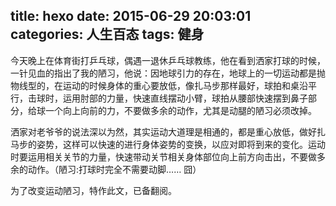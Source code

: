 title: hexo
date: 2015-06-29 20:03:01
categories: 人生百态
tags: 健身
---
今天晚上在体育街打乒乓球，偶遇一退休乒乓球教练，他在看到洒家打球的时候，一针见血的指出了我的陋习，他说：因地球引力的存在，地球上的一切运动都是抛物线型的，在运动的时候身体的重心要放低，像扎马步那样最好，球拍和桌沿平行，击球时，运用肘部的力量，快速直线摆动小臂，球拍从腰部快速摆到鼻子部分，给球一个向上向前的力，不要做多余的动作，尤其是动腿的陋习必须改掉。

洒家对老爷爷的说法深以为然，其实运动大道理是相通的，都是重心放低，做好扎马步的姿势，这样可以快速的进行身体姿势的变换，以应对即将到来的变化。运动时要运用相关关节的力量，快速带动关节相关身体部位向上前方向击出，不要做多余的动作。（陋习:打球时完全不需要动脚…… 囧）

为了改变运动陋习，特作此文，已备翻阅。